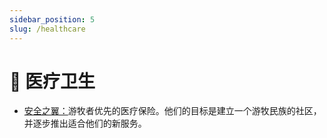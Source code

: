 ```yaml
---
sidebar_position: 5
slug: /healthcare
---
```


# 🏥 医疗卫生

- [安全之翼：](https://safetywing.com/ "安全之翼：")游牧者优先的医疗保险。他们的目标是建立一个游牧民族的社区，并逐步推出适合他们的新服务。
